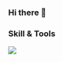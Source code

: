 ### Hi there 👋


### Skill & Tools

<img src="https://img.shields.io/badge/C-A8B9CC?style=for-the-badge&logo=C&logoColor=white">

<!--
**JCxxn/JCxxn** is a ✨ _special_ ✨ repository because its `README.md` (this file) appears on your GitHub profile.

Here are some ideas to get you started:

- 🔭 I’m currently working on ...
- 🌱 I’m currently learning ...
- 👯 I’m looking to collaborate on ...
- 🤔 I’m looking for help with ...
- 💬 Ask me about ...
- 📫 How to reach me: ...
- 😄 Pronouns: ...
- ⚡ Fun fact: ...
-->
